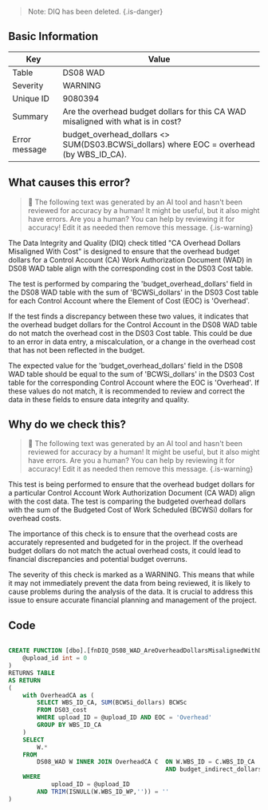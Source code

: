 > Note: DIQ has been deleted.
> {.is-danger}

## Basic Information

| Key           | Value                                                                                   |
| ------------- | --------------------------------------------------------------------------------------- |
| Table         | DS08 WAD                                                                                |
| Severity      | WARNING                                                                                 |
| Unique ID     | 9080394                                                                                 |
| Summary       | Are the overhead budget dollars for this CA WAD misaligned with what is in cost?        |
| Error message | budget_overhead_dollars <> SUM(DS03.BCWSi_dollars) where EOC = overhead (by WBS_ID_CA). |

## What causes this error?

> :robot: The following text was generated by an AI tool and hasn't been reviewed for accuracy by a human! It might be useful, but it also might have errors. Are you a human? You can help by reviewing it for accuracy! Edit it as needed then remove this message.
> {.is-warning}

The Data Integrity and Quality (DIQ) check titled "CA Overhead Dollars Misaligned With Cost" is designed to ensure that the overhead budget dollars for a Control Account (CA) Work Authorization Document (WAD) in DS08 WAD table align with the corresponding cost in the DS03 Cost table.

The test is performed by comparing the 'budget_overhead_dollars' field in the DS08 WAD table with the sum of 'BCWSi_dollars' in the DS03 Cost table for each Control Account where the Element of Cost (EOC) is 'Overhead'.

If the test finds a discrepancy between these two values, it indicates that the overhead budget dollars for the Control Account in the DS08 WAD table do not match the overhead cost in the DS03 Cost table. This could be due to an error in data entry, a miscalculation, or a change in the overhead cost that has not been reflected in the budget.

The expected value for the 'budget_overhead_dollars' field in the DS08 WAD table should be equal to the sum of 'BCWSi_dollars' in the DS03 Cost table for the corresponding Control Account where the EOC is 'Overhead'. If these values do not match, it is recommended to review and correct the data in these fields to ensure data integrity and quality.

## Why do we check this?

> :robot: The following text was generated by an AI tool and hasn't been reviewed for accuracy by a human! It might be useful, but it also might have errors. Are you a human? You can help by reviewing it for accuracy! Edit it as needed then remove this message.
> {.is-warning}

This test is being performed to ensure that the overhead budget dollars for a particular Control Account Work Authorization Document (CA WAD) align with the cost data. The test is comparing the budgeted overhead dollars with the sum of the Budgeted Cost of Work Scheduled (BCWSi) dollars for overhead costs.

The importance of this check is to ensure that the overhead costs are accurately represented and budgeted for in the project. If the overhead budget dollars do not match the actual overhead costs, it could lead to financial discrepancies and potential budget overruns.

The severity of this check is marked as a WARNING. This means that while it may not immediately prevent the data from being reviewed, it is likely to cause problems during the analysis of the data. It is crucial to address this issue to ensure accurate financial planning and management of the project.

## Code

```sql

CREATE FUNCTION [dbo].[fnDIQ_DS08_WAD_AreOverheadDollarsMisalignedWithDS03CA] (
	@upload_id int = 0
)
RETURNS TABLE
AS RETURN
(
	with OverheadCA as (
		SELECT WBS_ID_CA, SUM(BCWSi_dollars) BCWSc
		FROM DS03_cost
		WHERE upload_ID = @upload_ID AND EOC = 'Overhead'
		GROUP BY WBS_ID_CA
	)
	SELECT
		W.*
	FROM
		DS08_WAD W INNER JOIN OverheadCA C 	ON W.WBS_ID = C.WBS_ID_CA
											AND budget_indirect_dollars <> C.BCWSc
	WHERE
			upload_ID = @upload_ID
		AND TRIM(ISNULL(W.WBS_ID_WP,'')) = ''
)
```

